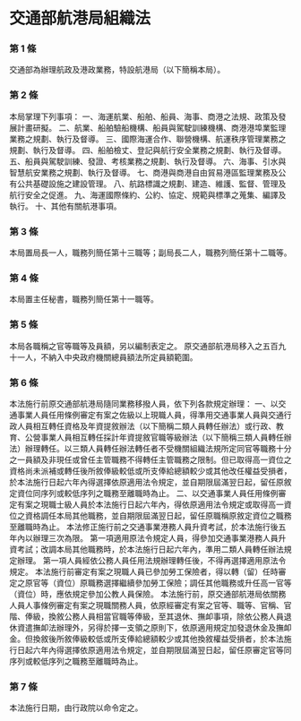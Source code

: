 # 交通部航港局組織法

### 第 1 條

交通部為辦理航政及港政業務，特設航港局（以下簡稱本局）。

### 第 2 條

本局掌理下列事項：
一、海運航業、船舶、船員、海事、商港之法規、政策及發展計畫研擬。
二、航業、船舶驗船機構、船員與駕駛訓練機構、商港港埠業監理業務之規劃、執行及督導。
三、國際海運合作、聯營機構、航運秩序管理業務之規劃、執行及督導。
四、船舶檢丈、登記與航行安全業務之規劃、執行及督導。
五、船員與駕駛訓練、發證、考核業務之規劃、執行及督導。
六、海事、引水與智慧航安業務之規劃、執行及督導。
七、商港與商港自由貿易港區監理業務及公有公共基礎設施之建設管理。
八、航路標識之規劃、建造、維護、監督、管理及航行安全之促進。
九、海運國際條約、公約、協定、規範與標準之蒐集、編譯及執行。
十、其他有關航港事項。

### 第 3 條

本局置局長一人，職務列簡任第十三職等；副局長二人，職務列簡任第十二職等。

### 第 4 條

本局置主任秘書，職務列簡任第十一職等。

### 第 5 條

本局各職稱之官等職等及員額，另以編制表定之。
原交通部航港局移入之五百九十一人，不納入中央政府機關總員額法所定員額範圍。

### 第 6 條

本法施行前原交通部航港局隨同業務移撥人員，依下列各款規定辦理：
一、以交通事業人員任用條例審定有案之佐級以上現職人員，得準用交通事業人員與交通行政人員相互轉任資格及年資提敘辦法（以下簡稱二類人員轉任辦法）或行政、教育、公營事業人員相互轉任採計年資提敘官職等級辦法（以下簡稱三類人員轉任辦法）辦理轉任。以三類人員轉任辦法轉任者不受機關組織法規所定同官等職務十分之一員額及非現任或曾任主管職務不得轉任主管職務之限制。但已取得高一資位之資格尚未派補或轉任後所敘俸級較低或所支俸給總額較少或其他改任權益受損者，於本法施行日起六年內得選擇依原適用法令規定，並自期限屆滿翌日起，留任原敘定資位同序列或較低序列之職務至離職時為止。
二、以交通事業人員任用條例審定有案之現職士級人員於本法施行日起六年內，得依原適用法令規定或取得高一資位之資格調任本局其他職務，並自期限屆滿翌日起，留任原職稱原敘定資位之職務至離職時為止。
本法修正施行前之交通事業港務人員升資考試，於本法施行後五年內以辦理三次為限。
第一項適用原法令規定人員，得參加交通事業港務人員升資考試；改調本局其他職務時，於本法施行日起六年內，準用二類人員轉任辦法規定辦理。
第一項人員經依公務人員任用法規辦理轉任後，不得再選擇適用原法令規定。
本法施行前審定有案之現職人員已參加勞工保險者，得以轉（留）任時審定之原官等（資位）原職務選擇繼續參加勞工保險；調任其他職務或升任高一官等（資位）時，應依規定參加公教人員保險。
本法施行前，原交通部航港局依關務人員人事條例審定有案之現職關務人員，依原經審定有案之官等、職等、官稱、官階、俸級，換敘公務人員相當官職等俸級，至其退休、撫卹事項，除依公務人員退休資遣撫卹法辦理外，另得於擇一支領之原則下，依原適用規定加發退休金及撫卹金。但換敘後所敘俸級較低或所支俸給總額較少或其他換敘權益受損者，於本法施行日起六年內得選擇依原適用法令規定，並自期限屆滿翌日起，留任原審定官等同序列或較低序列之職務至離職時為止。

### 第 7 條

本法施行日期，由行政院以命令定之。

